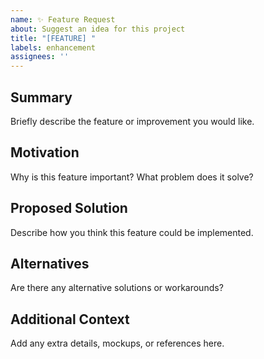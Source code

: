 ```yaml
---
name: ✨ Feature Request
about: Suggest an idea for this project
title: "[FEATURE] "
labels: enhancement
assignees: ''
---
```


## Summary
Briefly describe the feature or improvement you would like.

## Motivation
Why is this feature important? What problem does it solve?

## Proposed Solution
Describe how you think this feature could be implemented.

## Alternatives
Are there any alternative solutions or workarounds?

## Additional Context
Add any extra details, mockups, or references here.
